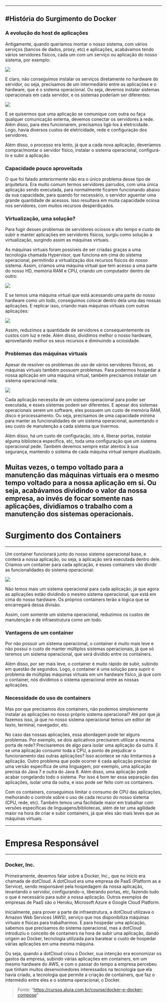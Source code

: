 -------------------------------------------------------------------
#História do Surgimento do Docker
-------------------------------------------------------------------

### A evolução do host de aplicações
Antigamente, quando queríamos montar o nosso sistema, com vários serviços (bancos de dados, proxy, etc) e aplicações, acabávamos tendo vários servidores físicos, cada um com um serviço ou aplicação do nosso sistema, por exemplo:

<img src="https://s3.amazonaws.com/caelum-online-public/646-docker/01/imagens/servicos-servidores.png"/>

E claro, não conseguimos instalar os serviços diretamente no hardware do servidor, ou seja, precisamos de um intermediário entre as aplicações e o hardware, que é o sistema operacional. Ou seja, devemos instalar sistemas operacionais em cada servidor, e os sistemas poderiam ser diferentes:

<img src="https://s3.amazonaws.com/caelum-online-public/646-docker/01/imagens/servicos-servidores.png"/>

E se quisermos que uma aplicação se comunique com outra ou faça qualquer comunicação externa, devemos conectar os servidores à rede. Além disso, para eles funcionarem, precisamos ligá-los à eletricidade. Logo, havia diversos custos de eletricidade, rede e configuração dos servidores.

Além disso, o processo era lento, já que a cada nova aplicação, deveríamos comprar/montar o servidor físico, instalar o sistema operacional, configurá-lo e subir a aplicação.

### Capacidade pouco aproveitada
O que foi falado anteriormente não era o único problema desse tipo de arquitetura. Era muito comum termos servidores parrudos, com uma única aplicação sendo executada, para normalmente ficarem funcionando abaixo da sua capacidade, para quando for necessário, o servidor aguentar uma grande quantidade de acessos. Isso resultava em muita capacidade ociosa nos servidores, com muitos recursos desperdiçados.

### Virtualização, uma solução?
Para fugir desses problemas de servidores ociosos e alto tempo e custo de subir e manter aplicações em servidores físicos, surgiu como solução a virtualização, surgindo assim as máquinas virtuais.

As máquinas virtuais foram possíveis de ser criadas graças a uma tecnologia chamada Hypervisor, que funciona em cima do sistema operacional, permitindo a virtualização dos recursos físicos do nosso sistema. Assim, criamos uma máquina virtual que tem acesso a uma parte do nosso HD, memória RAM e CPU, criando um computador dentro de outro:

<img src="https://s3.amazonaws.com/caelum-online-public/646-docker/01/imagens/maquina-virtual.png"/>

E se temos uma máquina virtual que está acessando uma parte do nosso hardware como um todo, conseguimos colocar dentro dela uma das nossas aplicações. E replicar isso, criando mais máquinas virtuais com outras aplicações:

<img src="https://s3.amazonaws.com/caelum-online-public/646-docker/01/imagens/aplicacoes-maquinas-virtuais.png"/>

Assim, reduzimos a quantidade de servidores e consequentemente os custos com luz e rede. Além disso, dividimos melhor o nosso hardware, aproveitando melhor os seus recursos e diminuindo a ociosidade.

### Problemas das máquinas virtuais
Apesar de resolver os problemas do uso de vários servidores físicos, as máquinas virtuais também possuem problemas. Para podermos hospedar a nossa aplicação em uma máquina virtual, também precisamos instalar um sistema operacional nela:

<img src="https://s3.amazonaws.com/caelum-online-public/646-docker/01/imagens/sistema-operacional-vms.png"/>

Cada aplicação necessita de um sistema operacional para poder ser executada, e esses sistemas podem ser diferentes. E apesar dos sistemas operacionais serem um software, eles possuem um custo de memória RAM, disco e processamento. Ou seja, precisamos de uma capacidade mínima para manter as funcionalidades de um sistema operacional, aumentando o seu custo de manutenção a cada sistema que tivermos.

Além disso, há um custo de configuração, isto é, liberar portas, instalar alguma biblioteca específica, etc, toda uma configuração que um sistema operacional pede. Também devemos sempre estar atentos à sua segurança, mantendo o sistema de cada máquina virtual sempre atualizado.

Muitas vezes, o tempo voltado para a manutenção das máquinas virtuais era o mesmo tempo voltado para a nossa aplicação em si. Ou seja, acabávamos dividindo o valor da nossa empresa, ao invés de focar somente nas aplicações, dividíamos o trabalho com a manutenção dos sistemas operacionais.
-------------------------------------------------------------------
# Surgimento dos Containers
-------------------------------------------------------------------
Um container funcionará junto do nosso sistema operacional base, e conterá a nossa aplicação, ou seja, a aplicação será executada dentro dele. Criamos um container para cada aplicação, e esses containers vão dividir as funcionalidades do sistema operacional:

<img src="https://s3.amazonaws.com/caelum-online-public/646-docker/01/imagens/container.png"/>

Não temos mais um sistema operacional para cada aplicação, já que agora as aplicações estão dividindo o mesmo sistema operacional, que está em cima do nosso hardware. Os próprios containers terão a lógica que se encarregará dessa divisão.

Assim, com somente um sistema operacional, reduzimos os custos de manutenção e de infraestrutura como um todo.

### Vantagens de um container
Por não possuir um sistema operacional, o container é muito mais leve e não possui o custo de manter múltiplos sistemas operacionais, já que só teremos um sistema operacional, que será dividido entre os containers.

Além disso, por ser mais leve, o container é muito rápido de subir, subindo em questão de segundos. Logo, o container é uma solução para suprir o problema de múltiplas máquinas virtuais em um hardware físico, já que com o container, nós dividimos o sistema operacional entre as nossas aplicações.

### Necessidade do uso de containers
Mas por que precisamos dos containers, não podemos simplesmente instalar as aplicações no nosso próprio sistema operacional? Até por que já fazemos isso, já que no nosso sistema operacional temos um editor de texto, terminal, navegador, etc.

No caso das nossas aplicações, essa abordagem pode ter alguns problemas. Por exemplo, se dois aplicativos precisarem utilizar a mesma porta de rede? Precisaremos de algo para isolar uma aplicação da outra. E se uma aplicação consumir toda a CPU, a ponto de prejudicar o funcionamento das outras aplicações? Isso acontece se não limitarmos a aplicação. Outro problema que pode ocorrer é cada aplicação precisar de uma versão específica de uma linguagem, por exemplo, uma aplicação precisa do Java 7 e outra do Java 8. Além disso, uma aplicação pode acabar congelando todo o sistema. Por isso é bom ter essa separação das aplicações, isolar uma da outra, e isso pode ser feito com os containers.

Com os containers, conseguimos limitar o consumo de CPU das aplicações, melhorando o controle sobre o uso de cada recurso do nosso sistema (CPU, rede, etc). Também temos uma facilidade maior em trabalhar com versões específicas de linguagens/bibliotecas, além de ter uma agilidade maior na hora de criar e subir containers, já que eles são mais leves que as máquinas virtuais.

-------------------------------------------------------------------
# Empresa Responsável
-------------------------------------------------------------------

### Docker, Inc.
Primeiramente, devemos falar sobre a Docker, Inc., que no início era chamada de dotCloud. A dotCloud era uma empresa de PaaS (Platform as a Service), sendo responsável pela hospedagem da nossa aplicação, levantando o servidor, configurando-o, liberando portas, etc, fazendo tudo o que é necessário para subir a nossa aplicação. Outros exemplos de empresas de PaaS são o Heroku, Microsoft Azure e Google Cloud Platform.

Inicialmente, para prover a parte de infraestrutura, a dotCloud utilizava o Amazon Web Services (AWS), serviço que nos disponibiliza máquinas virtuais e físicas para trabalharmos. E para hospedar uma aplicação, sabemos que precisamos do sistema operacional, mas a dotCloud introduziu o conceito de containers na hora de subir uma aplicação, dando origem ao Docker, tecnologia utilizada para baratear o custo de hospedar várias aplicações em uma mesma máquina.

Ou seja, quando a dotCloud criou o Docker, sua intenção era economizar os gastos da empresa, subindo várias aplicações em containers, em um mesmo hardware do AWS, e com o passar do tempo a empresa percebeu que tinham muitos desenvolvedores interessados na tecnologia que ela havia criado, a tecnologia que permite a criação de containers, que faz o intermédio entre eles e o sistema operacional, o Docker.

> Fonte: "https://cursos.alura.com.br/course/docker-e-docker-compose"


